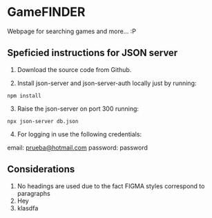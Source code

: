 # GameFINDER

Webpage for searching games and more... :P


## Speficied instructions for JSON server

1. Download the source code from Github.

2. Install json-server and json-server-auth locally just by running:
```
npm install
```

3. Raise the json-server on port 300 running:
```
npx json-server db.json
```

4. For logging in use the following credentials:

email: prueba@hotmail.com
password: password


## Considerations

1. No headings are used due to the fact FIGMA styles correspond to paragraphs
2. Hey
3. klasdfa

